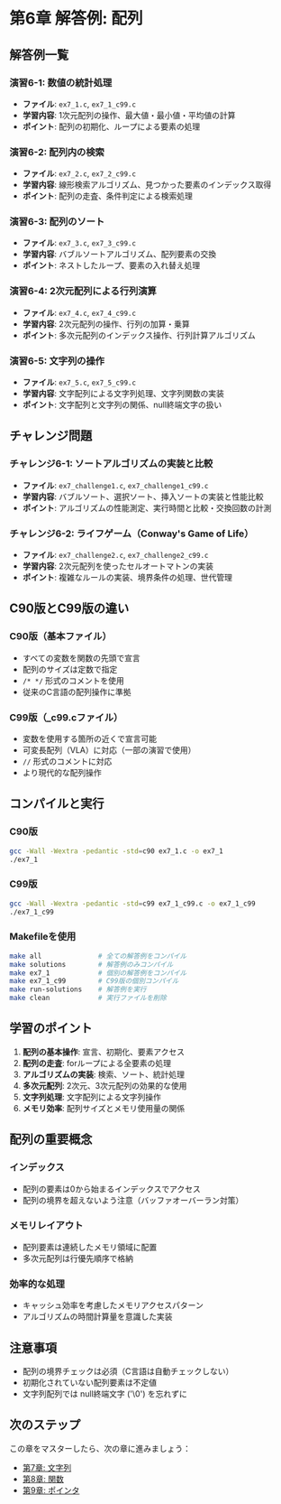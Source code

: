 # 第6章 解答例: 配列

## 解答例一覧

### 演習6-1: 数値の統計処理
- **ファイル**: `ex7_1.c`, `ex7_1_c99.c`
- **学習内容**: 1次元配列の操作、最大値・最小値・平均値の計算
- **ポイント**: 配列の初期化、ループによる要素の処理

### 演習6-2: 配列内の検索
- **ファイル**: `ex7_2.c`, `ex7_2_c99.c`
- **学習内容**: 線形検索アルゴリズム、見つかった要素のインデックス取得
- **ポイント**: 配列の走査、条件判定による検索処理

### 演習6-3: 配列のソート
- **ファイル**: `ex7_3.c`, `ex7_3_c99.c`
- **学習内容**: バブルソートアルゴリズム、配列要素の交換
- **ポイント**: ネストしたループ、要素の入れ替え処理

### 演習6-4: 2次元配列による行列演算
- **ファイル**: `ex7_4.c`, `ex7_4_c99.c`
- **学習内容**: 2次元配列の操作、行列の加算・乗算
- **ポイント**: 多次元配列のインデックス操作、行列計算アルゴリズム

### 演習6-5: 文字列の操作
- **ファイル**: `ex7_5.c`, `ex7_5_c99.c`
- **学習内容**: 文字配列による文字列処理、文字列関数の実装
- **ポイント**: 文字配列と文字列の関係、null終端文字の扱い

## チャレンジ問題

### チャレンジ6-1: ソートアルゴリズムの実装と比較
- **ファイル**: `ex7_challenge1.c`, `ex7_challenge1_c99.c`
- **学習内容**: バブルソート、選択ソート、挿入ソートの実装と性能比較
- **ポイント**: アルゴリズムの性能測定、実行時間と比較・交換回数の計測

### チャレンジ6-2: ライフゲーム（Conway's Game of Life）
- **ファイル**: `ex7_challenge2.c`, `ex7_challenge2_c99.c`
- **学習内容**: 2次元配列を使ったセルオートマトンの実装
- **ポイント**: 複雑なルールの実装、境界条件の処理、世代管理

## C90版とC99版の違い

### C90版（基本ファイル）
- すべての変数を関数の先頭で宣言
- 配列のサイズは定数で指定
- `/* */` 形式のコメントを使用
- 従来のC言語の配列操作に準拠

### C99版（_c99.cファイル）
- 変数を使用する箇所の近くで宣言可能
- 可変長配列（VLA）に対応（一部の演習で使用）
- `//` 形式のコメントに対応
- より現代的な配列操作

## コンパイルと実行

### C90版
```bash
gcc -Wall -Wextra -pedantic -std=c90 ex7_1.c -o ex7_1
./ex7_1
```

### C99版
```bash
gcc -Wall -Wextra -pedantic -std=c99 ex7_1_c99.c -o ex7_1_c99
./ex7_1_c99
```

### Makefileを使用
```bash
make all              # 全ての解答例をコンパイル
make solutions        # 解答例のみコンパイル
make ex7_1            # 個別の解答例をコンパイル
make ex7_1_c99        # C99版の個別コンパイル
make run-solutions    # 解答例を実行
make clean            # 実行ファイルを削除
```

## 学習のポイント

1. **配列の基本操作**: 宣言、初期化、要素アクセス
2. **配列の走査**: forループによる全要素の処理
3. **アルゴリズムの実装**: 検索、ソート、統計処理
4. **多次元配列**: 2次元、3次元配列の効果的な使用
5. **文字列処理**: 文字配列による文字列操作
6. **メモリ効率**: 配列サイズとメモリ使用量の関係

## 配列の重要概念

### インデックス
- 配列の要素は0から始まるインデックスでアクセス
- 配列の境界を超えないよう注意（バッファオーバーラン対策）

### メモリレイアウト
- 配列要素は連続したメモリ領域に配置
- 多次元配列は行優先順序で格納

### 効率的な処理
- キャッシュ効率を考慮したメモリアクセスパターン
- アルゴリズムの時間計算量を意識した実装

## 注意事項

- 配列の境界チェックは必須（C言語は自動チェックしない）
- 初期化されていない配列要素は不定値
- 文字列配列では null終端文字 ('\0') を忘れずに

## 次のステップ

この章をマスターしたら、次の章に進みましょう：
- [第7章: 文字列](../strings/)
- [第8章: 関数](../functions/)
- [第9章: ポインタ](../pointers/)